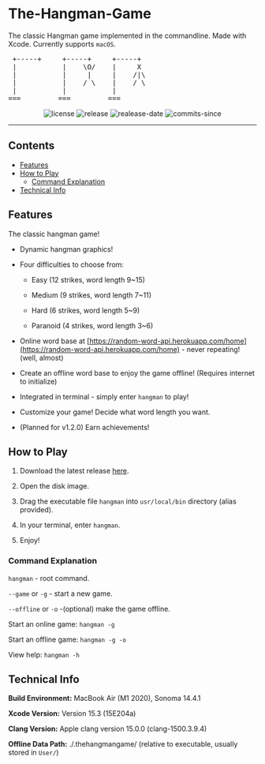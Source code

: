 # The-Hangman-Game

 The classic Hangman game implemented in the commandline. Made with Xcode. Currently supports `macOS`.

<pre>
 +-----+     +-----+     +-----+
 |           |    \O/    |     X
 |           |     |     |    /|\
 |           |    / \    |    / \
 |           |           |
===         ===         ===
</pre>

<div align="center">

![license](https://img.shields.io/github/license/mrmagic2020/The-Hangman-Game)
![release](https://img.shields.io/github/v/release/mrmagic2020/The-Hangman-Game)
![realease-date](https://img.shields.io/github/release-date/mrmagic2020/The-Hangman-Game)
![commits-since](https://img.shields.io/github/commits-since/mrmagic2020/The-Hangman-Game/latest)

</div>

---

## Contents

- [Features](#features)
- [How to Play](#how-to-play)
  - [Command Explanation](#command-explanation)
- [Technical Info](#technical-info)

## Features

The classic hangman game!

- Dynamic hangman graphics!

- Four difficulties to choose from:

  - Easy (12 strikes, word length 9~15)

  - Medium (9 strikes, word length 7~11)

  - Hard (6 strikes, word length 5~9)

  - Paranoid (4 strikes, word length 3~6)

- Online word base at [https://random-word-api.herokuapp.com/home](https://random-word-api.herokuapp.com/home) - never repeating! (well, almost)

- Create an offline word base to enjoy the game offline! (Requires internet to initialize)

- Integrated in terminal - simply enter `hangman` to play!

- Customize your game! Decide what word length you want.

- (Planned for v1.2.0) Earn achievements!

## How to Play

1. Download the latest release [here](https://github.com/mrmagic2020/The-Hangman-Game/releases/latest).

2. Open the disk image.

3. Drag the executable file `hangman` into `usr/local/bin` directory (alias provided).

4. In your terminal, enter `hangman`.

5. Enjoy!

### Command Explanation

`hangman` - root command.

`--game` or `-g` - start a new game.

`--offline` or `-o` -(optional) make the game offline.

Start an online game: `hangman -g`

Start an offline game: `hangman -g -o`

View help: `hangman -h`

## Technical Info

**Build Environment:** MacBook Air (M1 2020), Sonoma 14.4.1

**Xcode Version:** Version 15.3 (15E204a)

**Clang Version:** Apple clang version 15.0.0 (clang-1500.3.9.4)

**Offline Data Path:** ./.thehangmangame/ (relative to executable, usually stored in `User/`)
